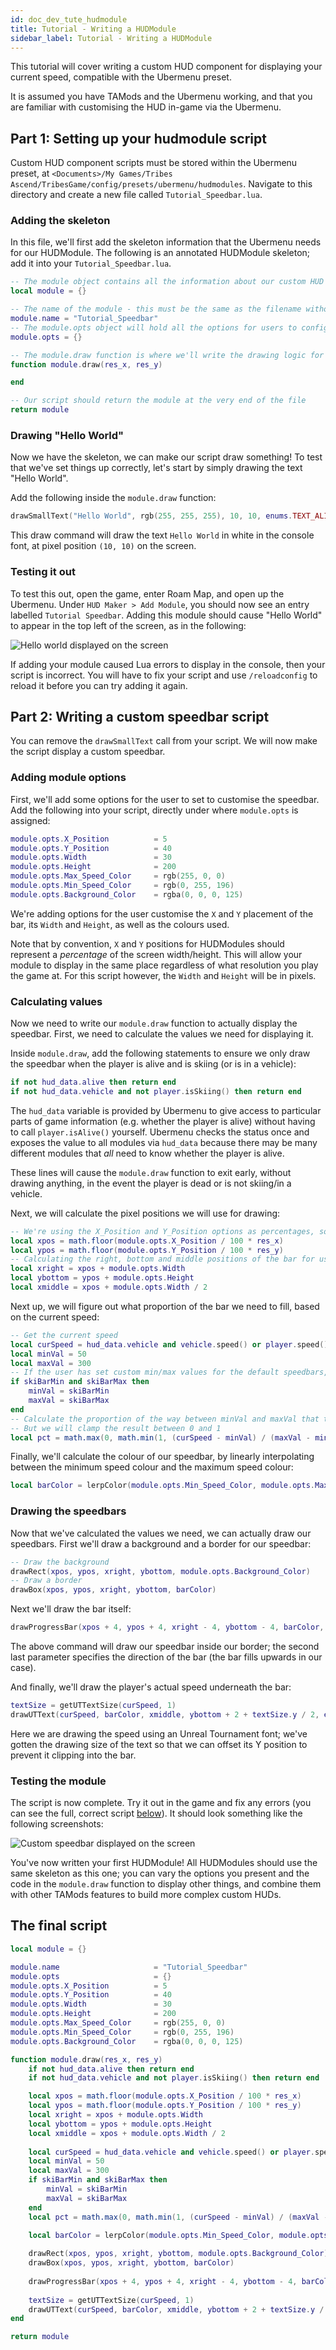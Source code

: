```yaml
---
id: doc_dev_tute_hudmodule
title: Tutorial - Writing a HUDModule
sidebar_label: Tutorial - Writing a HUDModule
---
```


This tutorial will cover writing a custom HUD component for displaying your current speed, compatible with the Ubermenu preset.

It is assumed you have TAMods and the Ubermenu working, and that you are familiar with customising the HUD in-game via the Ubermenu.

## Part 1: Setting up your hudmodule script

Custom HUD component scripts must be stored within the Ubermenu preset, at `<Documents>/My Games/Tribes Ascend/TribesGame/config/presets/ubermenu/hudmodules`. Navigate to this directory and create a new file called `Tutorial_Speedbar.lua`.

### Adding the skeleton

In this file, we'll first add the skeleton information that the Ubermenu needs for our HUDModule. The following is an annotated HUDModule skeleton; add it into your `Tutorial_Speedbar.lua`.

```lua
-- The module object contains all the information about our custom HUD module
local module = {}

-- The name of the module - this must be the same as the filename without .lua on the end
module.name = "Tutorial_Speedbar" 
-- The module.opts object will hold all the options for users to configure in the Ubermenu
module.opts = {}

-- The module.draw function is where we'll write the drawing logic for our module
function module.draw(res_x, res_y)

end

-- Our script should return the module at the very end of the file
return module
```

### Drawing "Hello World"

Now we have the skeleton, we can make our script draw something! To test that we've set things up correctly, let's start by simply drawing the text "Hello World".

Add the following inside the `module.draw` function:

```lua
drawSmallText("Hello World", rgb(255, 255, 255), 10, 10, enums.TEXT_ALIGN_LEFT, 0, 1)
```

This draw command will draw the text `Hello World` in white in the console font, at pixel position `(10, 10)` on the screen.

### Testing it out

To test this out, open the game, enter Roam Map, and open up the Ubermenu. Under `HUD Maker > Add Module`, you should now see an entry labelled `Tutorial Speedbar`. Adding this module should cause "Hello World" to appear in the top left of the screen, as in the following:

![Hello world displayed on the screen](/docs/assets/doc_dev_tute_hudmodule-1.png)

If adding your module caused Lua errors to display in the console, then your script is incorrect. You will have to fix your script and use `/reloadconfig` to reload it before you can try adding it again.

## Part 2: Writing a custom speedbar script

You can remove the `drawSmallText` call from your script. We will now make the script display a custom speedbar.

### Adding module options

First, we'll add some options for the user to set to customise the speedbar. Add the following into your script, directly under where `module.opts` is assigned:

```lua
module.opts.X_Position			= 5
module.opts.Y_Position			= 40
module.opts.Width		    	= 30
module.opts.Height				= 200
module.opts.Max_Speed_Color 	= rgb(255, 0, 0)
module.opts.Min_Speed_Color		= rgb(0, 255, 196)
module.opts.Background_Color 	= rgba(0, 0, 0, 125)
```

We're adding options for the user customise the `X` and `Y` placement of the bar, its `Width` and `Height`, as well as the colours used.

Note that by convention, `X` and `Y` positions for HUDModules should represent a _percentage_ of the screen width/height. This will allow your module to display in the same place regardless of what resolution you play the game at. For this script however, the `Width` and `Height` will be in pixels.

### Calculating values

Now we need to write our `module.draw` function to actually display the speedbar. First, we need to calculate the values we need for displaying it.

Inside `module.draw`, add the following statements to ensure we only draw the speedbar when the player is alive and is skiing (or is in a vehicle):

```lua
if not hud_data.alive then return end
if not hud_data.vehicle and not player.isSkiing() then return end
```

The `hud_data` variable is provided by Ubermenu to give access to particular parts of game information (e.g. whether the player is alive) without having to call `player.isAlive()` yourself. Ubermenu checks the status once and exposes the value to all modules via `hud_data` because there may be many different modules that _all_ need to know whether the player is alive.

These lines will cause the `module.draw` function to exit early, without drawing anything, in the event the player is dead or is not skiing/in a vehicle.

Next, we will calculate the pixel positions we will use for drawing:

```lua
-- We're using the X_Position and Y_Position options as percentages, so we need to calculate the pixel values for them
local xpos = math.floor(module.opts.X_Position / 100 * res_x)
local ypos = math.floor(module.opts.Y_Position / 100 * res_y)
-- Calculating the right, bottom and middle positions of the bar for use in drawing
local xright = xpos + module.opts.Width
local ybottom = ypos + module.opts.Height
local xmiddle = xpos + module.opts.Width / 2
```

Next up, we will figure out what proportion of the bar we need to fill, based on the current speed:

```lua
-- Get the current speed
local curSpeed = hud_data.vehicle and vehicle.speed() or player.speed()
local minVal = 50
local maxVal = 300
-- If the user has set custom min/max values for the default speedbars, let's use those
if skiBarMin and skiBarMax then
    minVal = skiBarMin
    maxVal = skiBarMax
end
-- Calculate the proportion of the way between minVal and maxVal that the player's speed is
-- But we will clamp the result between 0 and 1	
local pct = math.max(0, math.min(1, (curSpeed - minVal) / (maxVal - minVal)))
```

Finally, we'll calculate the colour of our speedbar, by linearly interpolating between the minimum speed colour and the maximum speed colour:

```lua
local barColor = lerpColor(module.opts.Min_Speed_Color, module.opts.Max_Speed_Color, pct)
```

### Drawing the speedbars

Now that we've calculated the values we need, we can actually draw our speedbars. First we'll draw a background and a border for our speedbar:

```lua
-- Draw the background
drawRect(xpos, ypos, xright, ybottom, module.opts.Background_Color)
-- Draw a border
drawBox(xpos, ypos, xright, ybottom, barColor)
```

Next we'll draw the bar itself:

```lua
drawProgressBar(xpos + 4, ypos + 4, xright - 4, ybottom - 4, barColor, 0, pct)
```

The above command will draw our speedbar inside our border; the second last parameter specifies the direction of the bar (the bar fills upwards in our case).

And finally, we'll draw the player's actual speed underneath the bar:

```lua
textSize = getUTTextSize(curSpeed, 1)
drawUTText(curSpeed, barColor, xmiddle, ybottom + 2 + textSize.y / 2, enums.TEXT_ALIGN_CENTER, 1, 1)
```

Here we are drawing the speed using an Unreal Tournament font; we've gotten the drawing size of the text so that we can offset its Y position to prevent it clipping into the bar.

### Testing the module

The script is now complete. Try it out in the game and fix any errors (you can see the full, correct script [below](#the-final-script)). It should look something like the following screenshots:

![Custom speedbar displayed on the screen](/docs/assets/doc_dev_tute_hudmodule-2.png)

You've now written your first HUDModule! All HUDModules should use the same skeleton as this one; you can vary the options you present and the code in the `module.draw` function to display other things, and combine them with other TAMods features to build more complex custom HUDs.

## The final script

```lua
local module = {}

module.name             		= "Tutorial_Speedbar"
module.opts            			= {}
module.opts.X_Position			= 5
module.opts.Y_Position			= 40
module.opts.Width		    	= 30
module.opts.Height				= 200
module.opts.Max_Speed_Color 	= rgb(255, 0, 0)
module.opts.Min_Speed_Color		= rgb(0, 255, 196)
module.opts.Background_Color 	= rgba(0, 0, 0, 125)

function module.draw(res_x, res_y)
	if not hud_data.alive then return end
	if not hud_data.vehicle and not player.isSkiing() then return end

	local xpos = math.floor(module.opts.X_Position / 100 * res_x)
	local ypos = math.floor(module.opts.Y_Position / 100 * res_y)
	local xright = xpos + module.opts.Width
	local ybottom = ypos + module.opts.Height
	local xmiddle = xpos + module.opts.Width / 2
	
	local curSpeed = hud_data.vehicle and vehicle.speed() or player.speed()
	local minVal = 50
	local maxVal = 300
	if skiBarMin and skiBarMax then
		minVal = skiBarMin
		maxVal = skiBarMax
	end	
	local pct = math.max(0, math.min(1, (curSpeed - minVal) / (maxVal - minVal)))

	local barColor = lerpColor(module.opts.Min_Speed_Color, module.opts.Max_Speed_Color, pct)
	
	drawRect(xpos, ypos, xright, ybottom, module.opts.Background_Color)
	drawBox(xpos, ypos, xright, ybottom, barColor)
	
	drawProgressBar(xpos + 4, ypos + 4, xright - 4, ybottom - 4, barColor, 0, pct)
	
	textSize = getUTTextSize(curSpeed, 1)
	drawUTText(curSpeed, barColor, xmiddle, ybottom + 2 + textSize.y / 2, enums.TEXT_ALIGN_CENTER, 1, 1)
end

return module
```